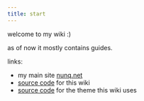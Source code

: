 ```yaml
---
title: start
---
```


welcome to my wiki :)

as of now it mostly contains guides.

links:
* my main site [nunq.net](https://nunq.net)
* [source code](https://github.com/nunq/wiki) for this wiki
* [source code](https://github.com/nunq/cleanwiki) for the theme this wiki uses

